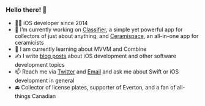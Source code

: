 ### Hello there! 👋

- 👨‍💻 iOS developer since 2014
- 🍵 I’m currently working on [Classifier](https://getclassifier.app), a simple yet powerful app for collectors of just about anything, and [Ceramispace](https://ceramispace.app), an all-in-one app for ceramicists
- 🔎 I am currently learning about MVVM and Combine
- ✍️ I write [blog posts](https://roddy.io) about iOS development and other software development topics
- 📫 Reach me via [Twitter](https://twitter.com/podomunro) and [Email](mailto:roddymunro@icloud.com) and ask me about Swift or iOS development in general
- 🚘 Collector of license plates, supporter of Everton, and a fan of all-things Canadian
